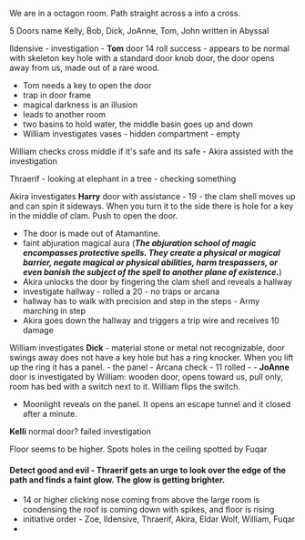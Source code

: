 We are in a octagon room.
Path straight across a into a cross.

5 Doors name Kelly, Bob, Dick, JoAnne, Tom, John written in Abyssal
 
Ildensive - investigation - 
**Tom** door 14 roll success - appears to be normal with skeleton key hole with a standard door knob door, the door opens away from us, made out of a rare wood. 
- Tom needs a key to open the door
- trap in door frame
- magical darkness is an illusion
- leads to another room
- two basins to hold water, the middle basin goes up and down
-  William investigates vases - hidden compartment - empty

William checks cross middle if it's safe and its safe - Akira assisted with the investigation

Thraerif - looking at elephant in a tree - checking something 

Akira investigates **Harry** door with assistance - 19 - the clam shell moves up
 and can spin it sideways. When you turn it to the side there is hole for a key in the middle of clam. Push to open the door.
 - The door is made out of Atamantine.
 - faint abjuration magical aura (**_The abjuration school of magic encompasses protective spells. They create a physical or magical barrier, negate magical or physical abilities, harm trespassers, or even banish the subject of the spell to another plane of existence._**)
 - Akira unlocks the door by fingering the clam shell and reveals a hallway
 - investigate hallway - rolled a 20 - no traps or arcana 
 - hallway has to walk with precision and step in the steps - Army marching in step
 - Akira goes down the hallway and triggers a trip wire and receives 10 damage
   
William investigates **Dick**  - material stone or metal not recognizable, door swings away does not have a key hole but has a ring knocker. When you lift up the ring it has a panel. 
	- the panel - Arcana  check - 11 rolled - 
	- 
**JoAnne** door is investigated by William:  wooden door, opens toward us, pull only, room has bed with a switch next to it. William flips the switch. 
- Moonlight reveals on the panel. It opens an escape tunnel and it closed after a minute. 

**Kelli** normal door? failed investigation

Floor seems to be higher. Spots holes in the ceiling spotted by Fuqar

#### Detect good and evil - Thraerif gets an urge to look over the edge of the path and finds a faint glow. The glow is getting brighter.
- 14 or higher clicking nose coming from above the large room is condensing the roof is coming down with spikes, and floor is rising
-  initiative order - Zoe, Ildensive, Thraerif, Akira, Eldar Wolf, William, Fuqar
- 



